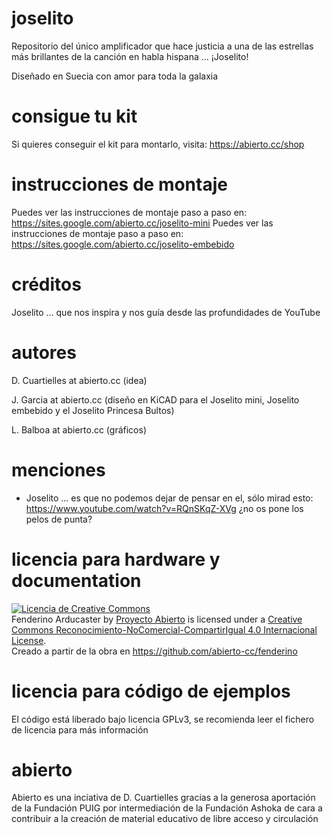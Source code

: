 # joselito
Repositorio del único amplificador que hace justicia a una de las estrellas más brillantes de la canción en habla hispana ... ¡Joselito!

Diseñado en Suecia con amor para toda la galaxia

# consigue tu kit

Si quieres conseguir el kit para montarlo, visita: https://abierto.cc/shop

# instrucciones de montaje

Puedes ver las instrucciones de montaje paso a paso en: https://sites.google.com/abierto.cc/joselito-mini
Puedes ver las instrucciones de montaje paso a paso en: https://sites.google.com/abierto.cc/joselito-embebido

# créditos

Joselito ... que nos inspira y nos guía desde las profundidades de YouTube

# autores

D. Cuartielles at abierto.cc (idea)

J. Garcia at abierto.cc (diseño en KiCAD para el Joselito mini, Joselito embebido y el Joselito Princesa Bultos)

L. Balboa at abierto.cc (gráficos)

# menciones

* Joselito ... es que no podemos dejar de pensar en el, sólo mirad esto: https://www.youtube.com/watch?v=RQnSKqZ-XVg ¿no os pone los pelos de punta?

# licencia para hardware y documentation

<a rel="license" href="http://creativecommons.org/licenses/by-nc-sa/4.0/"><img alt="Licencia de Creative Commons" style="border-width:0" src="https://i.creativecommons.org/l/by-nc-sa/4.0/80x15.png" /></a><br /><span xmlns:dct="http://purl.org/dc/terms/" href="http://purl.org/dc/dcmitype/Dataset" property="dct:title" rel="dct:type">Fenderino Arducaster</span> by <a xmlns:cc="http://creativecommons.org/ns#" href="https://abierto.cc" property="cc:attributionName" rel="cc:attributionURL">Proyecto Abierto</a> is licensed under a <a rel="license" href="http://creativecommons.org/licenses/by-nc-sa/4.0/">Creative Commons Reconocimiento-NoComercial-CompartirIgual 4.0 Internacional License</a>.<br />Creado a partir de la obra en <a xmlns:dct="http://purl.org/dc/terms/" href="https://github.com/abierto-cc/fenderino" rel="dct:source">https://github.com/abierto-cc/fenderino</a>

# licencia para código de ejemplos

El código está liberado bajo licencia GPLv3, se recomienda leer el fichero de licencia para más información

# abierto

Abierto es una inciativa de D. Cuartielles gracias a la generosa aportación de la Fundación PUIG por intermediación de la Fundación Ashoka de cara a contribuir a la creación de material educativo de libre acceso y circulación


